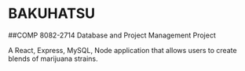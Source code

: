 # BAKUHATSU

##COMP 8082-2714 Database and Project Management Project

A React, Express, MySQL, Node application that allows users to create blends of marijuana strains.
